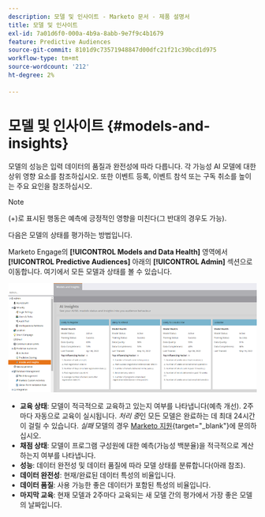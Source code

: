 ```yaml
---
description: 모델 및 인사이트 - Marketo 문서 - 제품 설명서
title: 모델 및 인사이트
exl-id: 7a01d6f0-000a-4b9a-8abb-9e7f9c4b1679
feature: Predictive Audiences
source-git-commit: 8101d9c73571948847d00dfc21f21c39bcd1d975
workflow-type: tm+mt
source-wordcount: '212'
ht-degree: 2%

---
```


# 모델 및 인사이트 {#models-and-insights}

모델의 성능은 입력 데이터의 품질과 완전성에 따라 다릅니다. 각 가능성 AI 모델에 대한 상위 영향 요소를 참조하십시오. 또한 이벤트 등록, 이벤트 참석 또는 구독 취소를 높이는 주요 요인을 참조하십시오.

>[!NOTE]
>
>(+)로 표시된 행동은 예측에 긍정적인 영향을 미친다(그 반대의 경우도 가능).

다음은 모델의 상태를 평가하는 방법입니다.

Marketo Engage의 **[!UICONTROL Models and Data Health]** 영역에서 **[!UICONTROL Predictive Audiences]** 아래의 **[!UICONTROL Admin]** 섹션으로 이동합니다. 여기에서 모든 모델과 상태를 볼 수 있습니다.

![이미지 하나](assets/models-and-insights-1.png)

* **교육 상태**: 모델이 적극적으로 교육하고 있는지 여부를 나타냅니다(예측 개선). 2주마다 자동으로 교육이 실시됩니다. _처리 중_&#x200B;인 모든 모델은 완료하는 데 최대 24시간이 걸릴 수 있습니다. _실패_ 모델의 경우 [Marketo 지원](https://nation.marketo.com/t5/Support/ct-p/Support){target="_blank"}에 문의하십시오.
* **채점 상태**: 모델이 프로그램 구성원에 대한 예측(가능성 백분율)을 적극적으로 계산하는지 여부를 나타냅니다.
* **성능**: 데이터 완전성 및 데이터 품질에 따라 모델 상태를 분류합니다(아래 참조).
* **데이터 완전성**: 현재/완료된 데이터 특성의 비율입니다.
* **데이터 품질**: 사용 가능한 좋은 데이터가 포함된 특성의 비율입니다.
* **마지막 교육**: 현재 모델과 2주마다 교육되는 새 모델 간의 평가에서 가장 좋은 모델의 날짜입니다.

